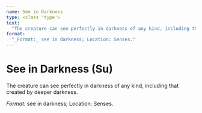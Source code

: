 ```yaml
---
name: See in Darkness
type: <class 'type'>
text:
  "The creature can see perfectly in darkness of any kind, including that created by deeper darkness."
format:
  "_Format:_ see in darkness; Location: Senses."
---
```

 
# See in Darkness (Su)
The creature can see perfectly in darkness of any kind, including that created by deeper darkness.

_Format:_ see in darkness; Location: Senses.